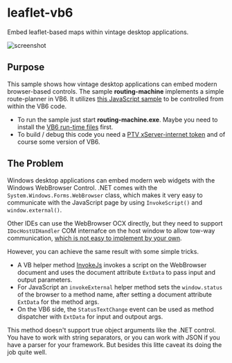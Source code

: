 # leaflet-vb6
Embed leaflet-based maps within vintage desktop applications.

![screenshot](https://cdn.rawgit.com/oliverheilig/leaflet-vb6/baed5a65/screenshot.png)

## Purpose
This sample shows how vintage desktop applications can embed modern browser-based controls. The sample **routing-machine** implements a simple route-planner in VB6. It utilizes [this JavaScript sample](https://github.com/ptv-logistics/xserverjs/tree/master/premium-samples/lrm-xserver/xserver-1) to be controlled from within the VB6 code.

* To run the sample just start **routing-machine.exe**. Maybe you need to install the [VB6 run-time files](https://support.microsoft.com/en-us/help/192461/vbrun60-exe-installs-visual-basic-6-0-run-time-files) first.
* To build / debug this code you need a [PTV xServer-internet token](https://xserver.ptvgroup.com/en-uk/products/ptv-xserver-internet/test/) and of course some version of VB6. 

## The Problem
Windows desktop applications can embed modern web widgets with the Windows WebBrowser Control.
.NET comes with the ```System.Windows.Forms.WebBrowser``` class, which makes it very easy to communicate with the JavaScript page by using ```InvokeScript()``` and ```window.external()```. 

Other IDEs can use the WebBrowser OCX directly, but they need to support ```IDocHostUIHandler``` COM internafce on the host window to allow tow-way communication, [which is not easy to implement by your own](https://stackoverflow.com/questions/15160567/provide-a-vb6-object-for-window-external-in-a-webbrowser-hosted-page).

However, you can achieve the same result with some simple tricks.

* A VB helper method [InvokeJs](https://github.com/oliverheilig/leaflet-vb6/blob/master/Hello.frm#L82-L86) invokes a script on the WebBrowser document and uses the document attribute ```ExtData``` to pass input and output parameters.
* For JavaScript an ```invokeExternal``` helper method sets the ```window.status``` of the browser to a method name, after setting a document attribute ```ExtData``` for the method args.
* On the VB6 side, the ```StatusTextChange```  event can be used as method dispatcher with ```ExtData``` for input and outpout args. 

This method doesn't support true object arguments like the .NET control. You have to work with string separators, or you can work with JSON if you have a parser for your framework. But besides this litte caveat its doing the job quite well.
